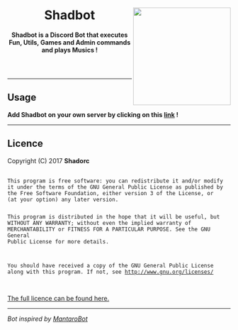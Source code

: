<!DOCTYPE html>
<html>
    <header>
        <img align="right" src="https://i.imgur.com/bP970dP.png" height="220" width="220">
        <h1>Shadbot</h1>
        <p><b>Shadbot is a Discord Bot that executes Fun, Utils, Games and Admin commands and plays Musics !</b></p>
    </header>
    <body>
        <hr>
        <h2>Usage</h2>
        <p><b>Add Shadbot on your own server by clicking on this <a href="https://discordapp.com/oauth2/authorize?client_id=331146243596091403&scope=bot&permissions=3296256">link</a> !</b></p>
        <hr>
        <h2>Licence</h2>
        <p>Copyright (C) 2017 <b>Shadorc</b>
        <pre>
            <code>
This program is free software: you can redistribute it and/or modify
it under the terms of the GNU General Public License as published by
the Free Software Foundation, either version 3 of the License, or
(at your option) any later version.

This program is distributed in the hope that it will be useful,
but WITHOUT ANY WARRANTY; without even the implied warranty of
MERCHANTABILITY or FITNESS FOR A PARTICULAR PURPOSE.  See the
GNU General Public License for more details.

You should have received a copy of the GNU General Public License
along with this program.  If not, see http://www.gnu.org/licenses/
            </code>
        </pre>
        <a href="https://github.com/Shadorc/Shadbot/blob/master/LICENSE">The full licence can be found here.</a>
	<hr>
	<p><i>Bot inspired by <a href="https://github.com/Mantaro/MantaroBot">MantaroBot</i></a>
    </body>
</html>
